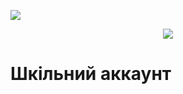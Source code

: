 ![](f)
    <div class="wrap" style="width: 100%; width: 100%;text-align: center;">
      <img 
        src="https://kiev.itstep.org/dist/images/school/head/logo.png" 
        class="photo">
    </div>
# Шкільний аккаунт
